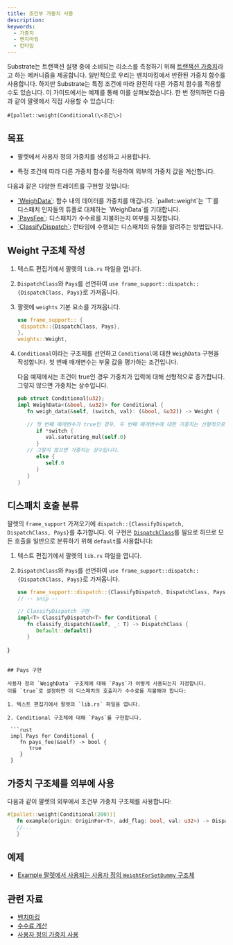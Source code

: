 ```yaml
---
title: 조건부 가중치 사용
description:
keywords:
  - 가중치
  - 벤치마킹
  - 런타임
---
```


Substrate는 트랜잭션 실행 중에 소비되는 리소스를 측정하기 위해 [트랜잭션 가중치](../../frame/tx-weights-fees.md)라고 하는 메커니즘을 제공합니다.
일반적으로 우리는 벤치마킹에서 반환된 가중치 함수를 사용합니다.
하지만 Substrate는 특정 조건에 따라 완전히 다른 가중치 함수를 적용할 수도 있습니다.
이 가이드에서는 예제를 통해 이를 살펴보겠습니다.
한 번 정의하면 다음과 같이 팔렛에서 직접 사용할 수 있습니다:

`#[pallet::weight(Conditional(\<조건\>)`

## 목표

- 팔렛에서 사용자 정의 가중치를 생성하고 사용합니다.

- 특정 조건에 따라 다른 가중치 함수를 적용하여 외부의 가중치 값을 계산합니다.

다음과 같은 다양한 트레이트를 구현할 것입니다:

- [\`WeighData\`](https://paritytech.github.io/substrate/master/frame_support/weights/trait.WeighData.html#): 함수 내의 데이터를 가중치를 매깁니다.
  \`pallet::weight\`는 \`T\`를 디스패치 인자들의 튜플로 대체하는 \`WeighData<T>\`를 기대합니다.
- [\`PaysFee\`](https://paritytech.github.io/substrate/master/frame_support/weights/trait.PaysFee.html): 디스패치가 수수료를 지불하는지 여부를 지정합니다.
- [\`ClassifyDispatch\`](https://paritytech.github.io/substrate/master/frame_support/weights/trait.ClassifyDispatch.html): 런타임에 수행되는 디스패치의 유형을 알려주는 방법입니다.

## Weight 구조체 작성

1. 텍스트 편집기에서 팔렛의 `lib.rs` 파일을 엽니다.

2. `DispatchClass`와 `Pays`를 선언하여 `use frame_support::dispatch::{DispatchClass, Pays}`로 가져옵니다.

3. 팔렛에 `weights` 기본 요소를 가져옵니다.
   
   ```rust
   use frame_support:: {
    dispatch::{DispatchClass, Pays},
   },
   weights::Weight,

4. `Conditional`이라는 구조체를 선언하고 `Conditional`에 대한 `WeighData` 구현을 작성합니다. 첫 번째 매개변수는 부울 값을 평가하는 조건입니다. 
   
   다음 예제에서는 조건이 true인 경우 가중치가 입력에 대해 선형적으로 증가합니다.
   그렇지 않으면 가중치는 상수입니다.

   ```rust
   pub struct Conditional(u32);
   impl WeighData<(&bool, &u32)> for Conditional {
      fn weigh_data(&self, (switch, val): (&bool, &u32)) -> Weight {
        
      // 첫 번째 매개변수가 true인 경우, 두 번째 매개변수에 대한 가중치는 선형적으로 증가합니다.
         if *switch {
            val.saturating_mul(self.0)
         }
      // 그렇지 않으면 가중치는 상수입니다.
         else {
            self.0
         }
      }
   }
   ```

## 디스패치 호출 분류

팔렛의 `frame_support` 가져오기에 `dispatch::{ClassifyDispatch, DispatchClass, Pays}`를 추가합니다.
이 구현은 [`DispatchClass`](https://paritytech.github.io/substrate/master/frame_support/dispatch/enum.DispatchClass.html)를 필요로 하므로 모든 호출을 일반으로 분류하기 위해 `default`를 사용합니다:

1. 텍스트 편집기에서 팔렛의 `lib.rs` 파일을 엽니다.

2. `DispatchClass`와 `Pays`를 선언하여 `use frame_support::dispatch::{DispatchClass, Pays}`로 가져옵니다.
   
   ```rust
   use frame_support::dispatch::{ClassifyDispatch, DispatchClass, Pays};
   // -- snip --
   
   // ClassifyDispatch 구현
   impl<T> ClassifyDispatch<T> for Conditional {
      fn classify_dispatch(&self, _: T) -> DispatchClass {
         Default::default()
      }
  }
  ```

## Pays 구현

사용자 정의 `WeighData` 구조체에 대해 `Pays`가 어떻게 사용되는지 지정합니다. 
이를 `true`로 설정하면 이 디스패치의 호출자가 수수료를 지불해야 합니다:

1. 텍스트 편집기에서 팔렛의 `lib.rs` 파일을 엽니다.

2. Conditional 구조체에 대해 `Pays`를 구현합니다.
   
   ```rust
   impl Pays for Conditional {
      fn pays_fee(&self) -> bool {
         true
      }
   }
   ```

## 가중치 구조체를 외부에 사용

다음과 같이 팔렛의 외부에서 조건부 가중치 구조체를 사용합니다:

```rust
#[pallet::weight(Conditional(200))]
   fn example(origin: OriginFor<T>, add_flag: bool, val: u32>) -> DispatchResult {
   //...
   }
```

## 예제

- [Example 팔렛에서 사용되는 사용자 정의 `WeightForSetDummy` 구조체](https://github.com/paritytech/polkadot-sdk/blob/master/substrate/frame/examples/basic/src/lib.rs#L305-L350)

## 관련 자료

- [벤치마킹](../../../../../tutorials/test/benchmark.md)
- [수수료 계산](./calculate-fees.md)
- [사용자 정의 가중치 사용](./use-custom-weights.md)